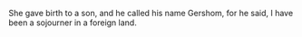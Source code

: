 She gave birth to a son, and he called his name Gershom, for he said, I have been a sojourner in a foreign land.
